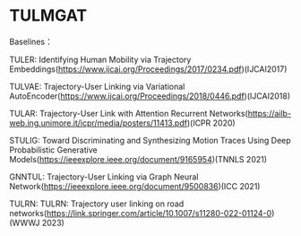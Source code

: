 # TULMGAT
Baselines：

TULER: Identifying Human Mobility via Trajectory Embeddings(https://www.ijcai.org/Proceedings/2017/0234.pdf)(IJCAI2017)

TULVAE: Trajectory-User Linking via Variational AutoEncoder(https://www.ijcai.org/Proceedings/2018/0446.pdf)(IJCAI2018)

TULAR:  Trajectory-User Link with Attention Recurrent Networks(https://ailb-web.ing.unimore.it/icpr/media/posters/11413.pdf)(ICPR 2020)

STULIG: Toward Discriminating and Synthesizing Motion Traces Using Deep Probabilistic Generative Models(https://ieeexplore.ieee.org/document/9165954)(TNNLS 2021)

GNNTUL: Trajectory-User Linking via Graph Neural Network(https://ieeexplore.ieee.org/document/9500836)(ICC 2021)

TULRN: TULRN: Trajectory user linking on road networks(https://link.springer.com/article/10.1007/s11280-022-01124-0)(WWWJ 2023)
